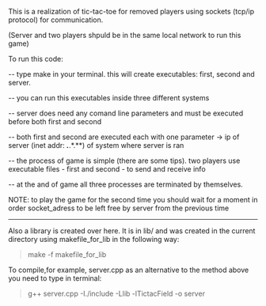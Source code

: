 This is a realization of tic-tac-toe for removed players using sockets (tcp/ip protocol) for communication.

(Server and two players shpuld be in the same local network to run this game)

To run this code:

-- type make in your terminal. this will create executables: first, second and server.

-- you can run this executables inside three different systems

-- server does need any comand line parameters and must be executed before both first and second

-- both first and second are executed each with one parameter -> ip of server (inet addr: ***.***.*.**) of system where server is ran

-- the process of game is simple (there are some tips). two players use executable files - first and second - to send and receive info

-- at the and of game all three processes are terminated by themselves.

NOTE: to play the game for the second time you should wait for a moment in order socket_adress to be left free by server from the previous time
____________________________________________________________________________________________________________________________

Also a library is created over here. It is in lib/ and was created in the current directory using makefile_for_lib in the following way:
> make -f makefile_for_lib

To compile,for example, server.cpp as an alternative to the method above you need to type in terminal:
> g++ server.cpp -I./include -Llib -lTictacField -o server

